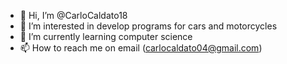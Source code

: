 - 👋 Hi, I’m @CarloCaldato18
- 👀 I’m interested in develop programs for cars and motorcycles
- 🌱 I’m currently learning computer science
- 📫 How to reach me on email (carlocaldato04@gmail.com)

<!---
CarloCaldato18/CarloCaldato18 is a ✨ special ✨ repository because its `README.md` (this file) appears on your GitHub profile.
You can click the Preview link to take a look at your changes.
--->
